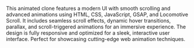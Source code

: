 This animated clone features a modern UI with smooth scrolling and advanced animations using HTML, CSS, JavaScript, GSAP, and Locomotive Scroll. It includes seamless scroll effects, dynamic hover transitions, parallax, and scroll-triggered animations for an immersive experience. The design is fully responsive and optimized for a sleek, interactive user interface. Perfect for showcasing cutting-edge web animation techniques.
